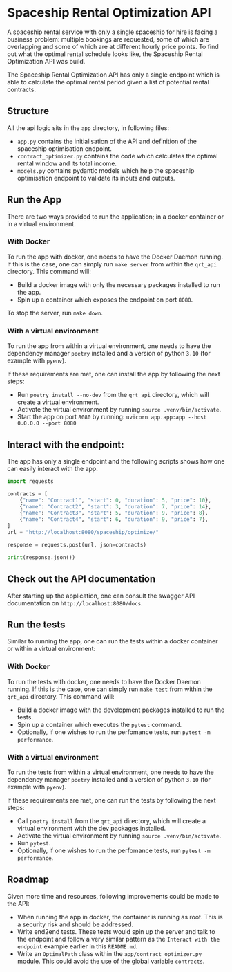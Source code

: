 # Spaceship Rental Optimization API

A spaceship rental service with only a single spaceship for hire is facing a business 
problem: multiple bookings are requested, some of which are overlapping and some of 
which are at different hourly price points. To find out what the optimal rental 
schedule looks like, the Spaceship Rental Optimization API was build. 

The Spaceship Rental Optimization API has only a single endpoint which is able 
to calculate the optimal rental period given a list of potential rental contracts.

## Structure

All the api logic sits in the `app` directory, in following files: 

- `app.py` contains the initialisation of the API and definition of the spaceship 
optimisation endpoint. 
- `contract_optimizer.py` contains the code which calculates the optimal rental window
and its total income.
- `models.py` contains pydantic models which help the spaceship optimisation endpoint
to validate its inputs and outputs.

## Run the App

There are two ways provided to run the application; in a docker container or in a 
virtual environment.

### With Docker

To run the app with docker, one needs to have the Docker Daemon running. If this is
the case, one can simply run `make server` from within the `qrt_api` directory. This 
command will: 
- Build a docker image with only the necessary packages installed
to run the app. 
- Spin up a container which exposes the endpoint on port `8080`.

To stop the server, run `make down`.

### With a virtual environment

To run the app from within a virtual environment, one needs to have the dependency
manager `poetry` installed and a version of python `3.10` (for example with `pyenv`). 

If these requirements are met, one can install the app by following the next steps:

- Run `poetry install --no-dev` from the `qrt_api` directory, which will create a 
virtual environment.
- Activate the virtual environment by running `source .venv/bin/activate`.
- Start the app on port `8080` by running: `uvicorn app.app:app --host 0.0.0.0 --port 8080`

## Interact with the endpoint:

The app has only a single endpoint and the following scripts shows how one can easily
interact with the app. 

```python
import requests

contracts = [
    {"name": "Contract1", "start": 0, "duration": 5, "price": 10},
    {"name": "Contract2", "start": 3, "duration": 7, "price": 14},
    {"name": "Contract3", "start": 5, "duration": 9, "price": 8},
    {"name": "Contract4", "start": 6, "duration": 9, "price": 7},
]
url = "http://localhost:8080/spaceship/optimize/"

response = requests.post(url, json=contracts)

print(response.json())

```

## Check out the API documentation

After starting up the application, one can consult the swagger API documentation 
on `http://localhost:8080/docs`.

## Run the tests

Similar to running the app, one can run the tests within a docker container or within
a virtual environment: 

### With Docker

To run the tests with docker, one needs to have the Docker Daemon running. If this is
the case, one can simply run `make test` from within the `qrt_api` directory. This 
command will: 

- Build a docker image with the development packages installed
to run the tests. 
- Spin up a container which executes the `pytest` command. 
- Optionally, if one wishes to run the perfomance tests, run `pytest -m performance`.

### With a virtual environment

To run the tests from within a virtual environment, one needs to have the dependency
manager `poetry` installed and a version of python `3.10` (for example with `pyenv`). 

If these requirements are met, one can run the tests by following the next steps:

- Call `poetry install` from the `qrt_api` directory, which will create a 
virtual environment with the dev packages installed. 
- Activate the virtual environment by running `source .venv/bin/activate`.
- Run `pytest`.
- Optionally, if one wishes to run the perfomance tests, run `pytest -m performance`.

## Roadmap

Given more time and resources, following improvements could be made to the API:

- When running the app in docker, the container is running as root. This is a 
security risk and should be addressed. 
- Write end2end tests. These tests would spin up the server and talk to the endpoint 
and follow a very similar pattern as the `Interact with the endpoint` example earlier 
in this `README.md`.
- Write an `OptimalPath` class within the `app/contract_optimizer.py` module. This
could avoid the use of the global variable `contracts`. 
